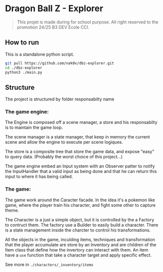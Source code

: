 # Dragon Ball Z - Explorer

> This projet is made during for school purpose. All right reserved to the promotion 24/25 B3 DEV Ecole CCI.

## How to run

This is a standalone python script.

```bash
git pull https://github.com/nak0x/dbz-explorer.git
cd ./dbz-explorer
python3 ./main.py
```

## Structure
The project is structured by folder responsabilty name

### The game engine:

The Engine is composed off a scene manager, a store and his responsabilty is to maintain the game loop.

The scene manager is a state manager, that keep in memory the current scene and allow the engine to execute per scene logiques.

The store is a composite tree that store the game data, and expose "easy" to query data.
(Probably the worst choice of this project...)

The game engine embed an Input system with an Observer patter to notify the InputHandler that
a valid input as being done and that he can return this input to where it has being called.

### The game:

The game work around the Caracter facade. In the idea it's a pokemon like game, where the player train his character, and fight some other to capture theme.

The Character is a just a simple object, but it is controlled by the a Factory to contruct them.
The factory use a Builder to easily build a character.
There is a state management inside the charcter to control his transformations.

All the objects in the game, inculding items, techniques and transformation that the player accumulate are store by an Inventory and are children of the Item class that define how the invertory can interact with them.
An item have a `use` function that take a character target and apply specific effect.

See more in `./characters/_inventory/items`